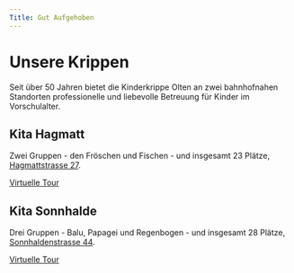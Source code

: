 ```yaml
---
Title: Gut Aufgehoben
---
```

# Unsere Krippen

Seit über 50 Jahren bietet die Kinderkrippe Olten an zwei bahnhofnahen Standorten professionelle und liebevolle Betreuung für Kinder im Vorschulalter.

## Kita Hagmatt

Zwei Gruppen - den Fröschen und Fischen -  und insgesamt 23 Plätze, [Hagmattstrasse 27](https://maps.app.goo.gl/ZPpiqjxXFcYHmb8r8).

[Virtuelle Tour](https://goo.gl/maps/5atGPaUcAEbJ2V8x8)

## Kita Sonnhalde

Drei Gruppen - Balu, Papagei und Regenbogen - und insgesamt 28 Plätze, [Sonnhaldenstrasse 44](https://maps.app.goo.gl/Uvtr9uzRCQGKUJC6A).

[Virtuelle Tour](https://goo.gl/maps/CASSFFMQiyccfrtz8)
